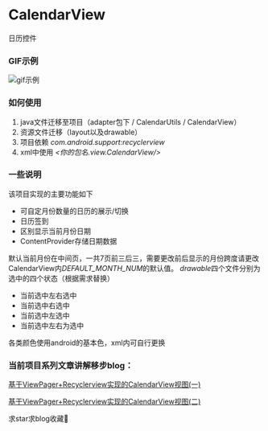 # CalendarView
日历控件   
### GIF示例

![gif示例](https://github.com/ssccbb/CalendarView/blob/master/calendar.gif)

### 如何使用
1. java文件迁移至项目（adapter包下 / CalendarUtils / CalendarView）
2. 资源文件迁移（layout以及drawable）
3. 项目依赖 *com.android.support:recyclerview*
4. xml中使用 *<你的包名.view.CalendarView/>*

### 一些说明
该项目实现的主要功能如下
- 可自定月份数量的日历的展示/切换
- 日历签到
- 区别显示当前月份日期
- ContentProvider存储日期数据

默认当前月份在中间页，一共7页前三后三，需要更改前后显示的月份跨度请更改CalendarView内*DEFAULT_MONTH_NUM*的默认值。
*drawable*四个文件分别为选中的四个状态（根据需求替换）
- 当前选中左右选中
- 当前选中右选中
- 当前选中左选中
- 当前选中左右为选中

各类颜色使用android的基本色，xml内可自行更换


### 当前项目系列文章讲解移步blog：

[基于ViewPager+Recyclerview实现的CalendarView视图(一)](http://zhouqipa.com/2017/07/21/%E5%9F%BA%E4%BA%8EViewPager+Recyclerview%E5%AE%9E%E7%8E%B0%E7%9A%84CalendarView%E8%A7%86%E5%9B%BE(%E4%B8%80).html)

[基于ViewPager+Recyclerview实现的CalendarView视图(二)](http://zhouqipa.com/2018/03/08/%E5%9F%BA%E4%BA%8EViewPager+Recyclerview%E5%AE%9E%E7%8E%B0%E7%9A%84CalendarView%E8%A7%86%E5%9B%BE(%E4%BA%8C).html)

求star求blog收藏🙏
